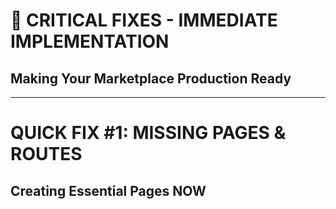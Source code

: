 # 🚨 **CRITICAL FIXES - IMMEDIATE IMPLEMENTATION**
## **Making Your Marketplace Production Ready**

---

# **QUICK FIX #1: MISSING PAGES & ROUTES**

## **Creating Essential Pages NOW**